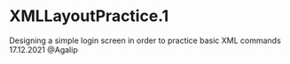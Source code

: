 # XMLLayoutPractice.1
Designing a simple login screen in order to practice basic XML commands
17.12.2021
@Agalip
